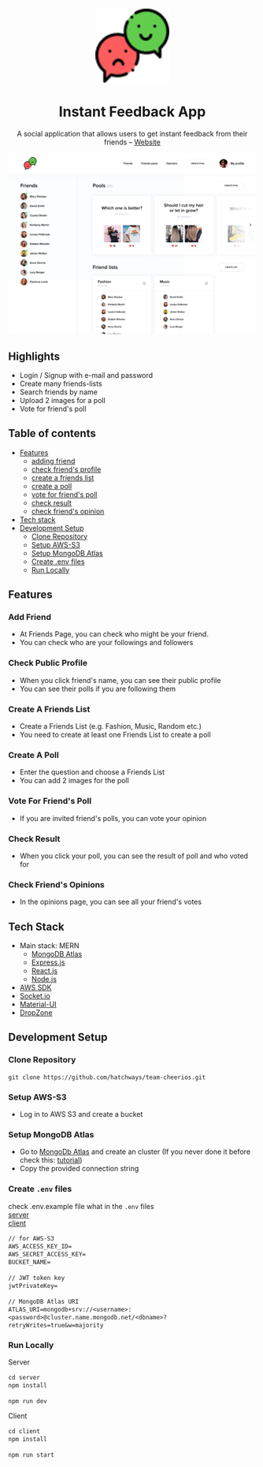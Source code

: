 <p align="center">
  <img width="150" height="150" src="./docs/assets/logo.png" alt="logo">
</p>

<h1 align="center">Instant Feedback App</h1>

<p align="center">
  A social application that allows users to get instant feedback from their friends – <a href="https://boiling-anchorage-18329.herokuapp.com/">Website</a>
</p>

![app top](./docs/assets/dashboard-mock.png)

## Highlights

- Login / Signup with e-mail and password
- Create many friends-lists
- Search friends by name
- Upload 2 images for a poll
- Vote for friend's poll

## Table of contents

- [Features](#features)
  - [adding friend](#add-friend)
  - [check friend's profile](#check-public-profile)
  - [create a friends list](#create-a-friends-list)
  - [create a poll](#create-a-poll)
  - [vote for friend's poll](#vote-for-friends-poll)
  - [check result](#check-result)
  - [check friend's opinion](#check-friends-opinions)
- [Tech stack](#tech-stack)
- [Development Setup](#development-setup)
  - [Clone Repository](#clone-repository)
  - [Setup AWS-S3](#setup-aws-s3)
  - [Setup MongoDB Atlas](#setup-mongodb-atlas)
  - [Create .env files](#create-env-files)
  - [Run Locally](#run-locally)

## Features

### Add Friend

- At Friends Page, you can check who might be your friend.
- You can check who are your followings and followers
<!-- ![add friend](./docs/assets/add-friend) -->

### Check Public Profile

- When you click friend's name, you can see their public profile
- You can see their polls if you are following them
<!-- ![public profile](./docs/assets/public-profile) -->

### Create A Friends List

- Create a Friends List (e.g. Fashion, Music, Random etc.)
- You need to create at least one Friends List to create a poll
<!-- ![friend list](./docs/assets/friend-list) -->

### Create A Poll

- Enter the question and choose a Friends List
- You can add 2 images for the poll
<!-- ![create poll](./docs/assets/create-poll) -->

### Vote For Friend's Poll

- If you are invited friend's polls, you can vote your opinion
<!-- ![voting](./docs/assets/voting) -->

### Check Result

- When you click your poll, you can see the result of poll and who voted for
<!-- ![my poll](./docs/assets/my-poll) -->

### Check Friend's Opinions

- In the opinions page, you can see all your friend's votes
<!-- ![opinions](./docs/assets/opinions) -->

## Tech Stack

- Main stack: MERN
  - [MongoDB Atlas](https://www.mongodb.com/cloud/atlas)
  - [Express.js](https://github.com/expressjs/express)
  - [React.js](https://github.com/facebook/react/)
  - [Node.js](https://nodejs.org/en/)
- [AWS SDK](https://github.com/aws/aws-sdk-js)
- [Socket.io](https://github.com/socketio/socket.io)
- [Material-UI](https://github.com/mui-org/material-ui)
- [DropZone](https://gitlab.com/meno/dropzone)

## Development Setup

### Clone Repository

```
git clone https://github.com/hatchways/team-cheerios.git
```

### Setup AWS-S3

- Log in to AWS S3 and create a bucket

### Setup MongoDB Atlas

- Go to [MongoDb Atlas](https://account.mongodb.com/account/login) and create an cluster
  (If you never done it before check this: [tutorial](https://docs.atlas.mongodb.com/getting-started))
- Copy the provided connection string

### Create `.env` files

check .env.example file what in the `.env` files  
[server](./server/.env.example)  
[client](./client/.env.example)

```
// for AWS-S3
AWS_ACCESS_KEY_ID=
AWS_SECRET_ACCESS_KEY=
BUCKET_NAME=

// JWT token key
jwtPrivateKey=

// MongoDB Atlas URI
ATLAS_URI=mongodb+srv://<username>:<password>@cluster.name.mongodb.net/<dbname>?retryWrites=true&w=majority
```

### Run Locally

Server

```
cd server
npm install

npm run dev
```

Client

```
cd client
npm install

npm run start
```
